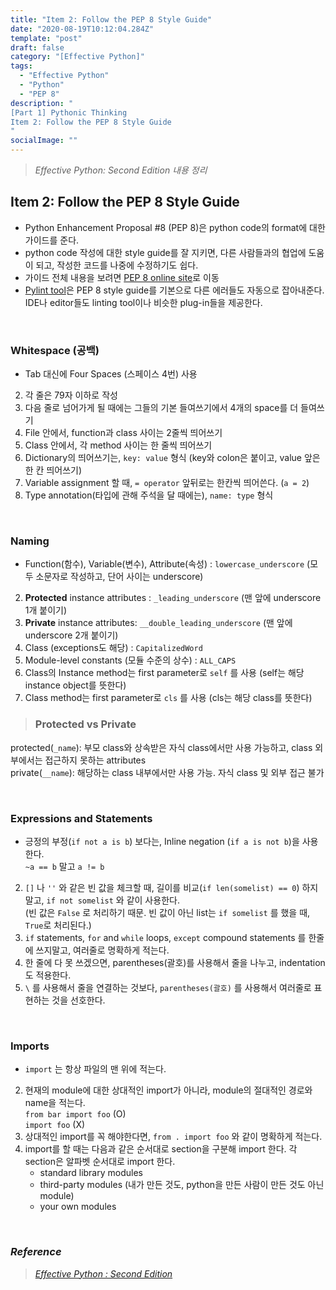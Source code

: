 ```yaml
---
title: "Item 2: Follow the PEP 8 Style Guide"
date: "2020-08-19T10:12:04.284Z"
template: "post"
draft: false
category: "[Effective Python]"
tags:
  - "Effective Python"
  - "Python"
  - "PEP 8"
description: "
[Part 1] Pythonic Thinking
Item 2: Follow the PEP 8 Style Guide
"
socialImage: ""
---
```



> _Effective Python: Second Edition 내용 정리_

## Item 2: Follow the PEP 8 Style Guide

- Python Enhancement Proposal #8 (PEP 8)은 python code의 format에 대한 가이드를 준다.
- python code 작성에 대한 style guide를 잘 지키면, 다른 사람들과의 협업에 도움이 되고, 작성한 코드를 나중에 수정하기도 쉽다.
- 가이드 전체 내용을 보려면 [PEP 8 online site](https://www.python.org/dev/peps/pep-0008/)로 이동
- [Pylint tool](https://www.pylint.org/)은 PEP 8 style guide를 기본으로 다른 에러들도 자동으로 잡아내준다.  
IDE나 editor들도 linting tool이나 비슷한 plug-in들을 제공한다.

<br>

### Whitespace (공백)

* Tab 대신에 Four Spaces (스페이스 4번) 사용
2. 각 줄은 79자 이하로 작성
3. 다음 줄로 넘어가게 될 때에는 그들의 기본 들여쓰기에서 4개의 space를 더 들여쓰기
4. File 안에서, function과 class 사이는 2줄씩 띄어쓰기
5. Class 안에서, 각 method 사이는 한 줄씩 띄어쓰기
6. Dictionary의 띄어쓰기는, `key: value` 형식 (key와 colon은 붙이고, value 앞은 한 칸 띄어쓰기)
7. Variable assignment 할 때,  `= operator` 앞뒤로는 한칸씩 띄어쓴다. (`a = 2`)
8. Type annotation(타입에 관해 주석을 달 때에는), `name: type` 형식

<br>

### Naming

*  Function(함수), Variable(변수), Attribute(속성) : `lowercase_underscore` (모두 소문자로 작성하고, 단어 사이는 underscore)
2. **Protected** instance attributes : `_leading_underscore` (맨 앞에 underscore 1개 붙이기)
3. **Private** instance attributes: `__double_leading_underscore` (맨 앞에 underscore 2개 붙이기)
4. Class (exceptions도 해당) : `CapitalizedWord`
5. Module-level constants (모듈 수준의 상수) : `ALL_CAPS`
6. Class의 Instance method는 first parameter로 `self` 를 사용 (self는 해당 instance object를 뜻한다)
7. Class method는 first parameter로 `cls` 를 사용 (cls는 해당 class를 뜻한다)

  > ### Protected vs Private  
  protected(`_name`): 부모 class와 상속받은 자식 class에서만 사용 가능하고, class 외부에서는 접근하지 못하는 attributes  
  private(`__name`): 해당하는 class 내부에서만 사용 가능. 자식 class 및 외부 접근 불가

<br>

### Expressions and Statements

* 긍정의 부정(`if not a is b`) 보다는, Inline negation (`if a is not b`)을 사용한다.    
`~a == b` 말고 `a != b`
2. `[]` 나 `''` 와 같은 빈 값을 체크할 때, 길이를 비교(`if len(somelist) == 0`) 하지 말고, `if not somelist` 와 같이 사용한다.  
(빈 값은 `False` 로 처리하기 때문. 빈 값이 아닌 list는 `if somelist` 를 했을 때, `True`로 처리된다.)
3. `if` statements, `for` and `while` loops, `except` compound statements 를 한줄에 쓰지말고, 여러줄로 명확하게 적는다.
4. 한 줄에 다 못 쓰겠으면, parentheses(괄호)를 사용해서 줄을 나누고, indentation도 적용한다.
5. `\` 를 사용해서 줄을 연결하는 것보다, `parentheses(괄호)` 를 사용해서 여러줄로 표현하는 것을 선호한다.

<br>

### Imports

* `import` 는 항상 파일의 맨 위에 적는다.
2. 현재의 module에 대한 상대적인 import가 아니라, module의 절대적인 경로와 name을 적는다.  
`from bar import foo` (O)  
`import foo` (X)
3. 상대적인 import를 꼭 해야한다면, `from . import foo` 와 같이 명확하게 적는다.
4. import를 할 때는 다음과 같은 순서대로 section을 구분해 import 한다. 각 section은 알파벳 순서대로 import 한다.
    - standard library modules
    - third-party modules (내가 만든 것도, python을 만든 사람이 만든 것도 아닌 module)
    - your own modules

<br>

### _Reference_
> [_Effective Python : Second Edition_](https://effectivepython.com/)  